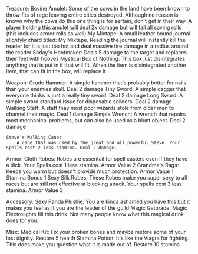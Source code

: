 Treasure:
	Bovine Amulet:
		Some of the cows in the land have been known to throw fits of rage leaving entire cities destroyed. Although no reason is known why the cows do this one thing is for sertain, don't get in their way. A player holding this amulet will deal 2x damage but will fail all saving rolls (this includes armor rolls as well)
	My Mixtape:
		A small leather bound journal slightyly chard titled: My Mixtape. Reading the journal will instantly kill the reader for it is just too hot and deal massive fire damage in a radius around the reader
	Shday's Hoofmaker:
		Deals 5 damage to the target and replaces their feet with hooves
	Mystical Box of Nothing:
		This box just disintegrates anything that is put in it that will fit. When the item is disintegrated another item, that can fit in the box, will replace it.


Weapon:
	Crude Hammer:
		A simple hammer that's probably better for nails than your enemies skull. Deal 2 damage
	Tiny Sword:
		A simple dagger that everyone thinks is just a really tiny sword. Deal 2 damage
	Long Sword:
		A simple sword standard issue for disposable soilders. Deal 2 damage
	Walking Staff:
		A staff thay most poor wizards stole from older men to channel their magic. Deal 1 damage
	Simple Wrench:
		A wrench that repairs most mechanical problems, but can also be used as a blunt object. Deal 2 damage


	Steve's Walking Cane:
		A cane that was used by the great and all powerful Steve. Your Spells cost 2 less stamina. Deal 2 damage.


Armor:
	Cloth Robes:
		Robes are essentail for spell casters even if they have a dick. Your Spells cost 1 less stamina. Armor Value 2
	Grandma's Rags:
		Keeps you warm but doesn't provide much protection. Armor Value 1 Stamina Bonus 1
	Sexy Silk Robes:
		These Robes make you super sexy to all races but are still not effective at blocking attack. Your spells cost 3 less stamina. Armor Value 3

Accessory:
	Sexy Panda Plushie:
		You are kinda ashamed you have this but it makes you feel as if you are the leader of the guild
	Magic Gatorade:
		Magic Electrolights fill this drink. Not many people know what this magical drink does for you.


Misc:
	Medical Kit:
		Fix your broken bones and maybe restore some of your lost dignity. Restore 5 health
	Stamina Potion:
		It's like the Viagra for fighting. This does make you question what it is made out of. Restore 10 stamina
